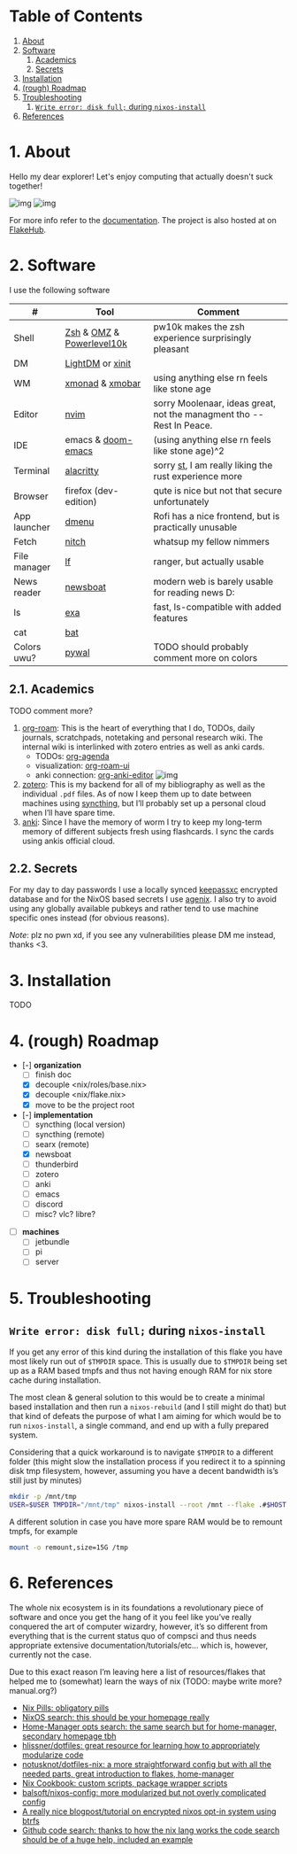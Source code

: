 # Table of Contents

1. [About](#1-about)
2. [Software](#2-software)
    1. [Academics](#21-academics)
    2. [Secrets](#22-secrets)
3. [Installation](#3-installation)
4. [(rough) Roadmap](#4-rough-roadmap)
5. [Troubleshooting](#5-troubleshooting)
    1. [`Write error: disk full;` during `nixos-install`](#write-error-disk-full-during-nixos-install)
6. [References](#6-references)

# 1. About

Hello my dear explorer! Let's enjoy computing that actually doesn't suck together!

![img](pkgs/docs/docs/assets/images/showcase_1.png)
![img](pkgs/docs/docs/assets/images/showcase_2.png)

For more info refer to the [documentation](https://tsandrini.github.io/tensorfiles/).
The project is also hosted at on [FlakeHub](https://flakehub.com/flake/tsandrini/tensorfiles/).

# 2. Software 

I use the following software

| #            | Tool                      | Comment                                               |
|--------------|---------------------------|-------------------------------------------------------|
| Shell        | [Zsh](https://www.zsh.org/) & [OMZ](https://ohmyz.sh/) & [Powerlevel10k](https://github.com/romkatv/powerlevel10k) | pw10k makes the zsh experience surprisingly pleasant  |
| DM           | [LightDM](https://github.com/canonical/lightdm) or [xinit](https://www.x.org/archive/X11R6.8.1/doc/xinit.1.html) |                                                       |
| WM           | [xmonad](https://github.com/xmonad/xmonad) & [xmobar](https://github.com/jaor/xmobar)           | using anything else rn feels like stone age           |
| Editor       | [nvim](https://github.com/neovim/neovim)                      | sorry Moolenaar, ideas great, not the managment tho -- Rest In Peace.   |
| IDE          | emacs & [doom-emacs](https://github.com/hlissner/doom-emacs)        | (using anything else rn feels like stone age)^2       |
| Terminal     | [alacritty](https://github.com/alacritty/alacritty)                 | sorry [st](https://st.suckless.org/), I am really liking the rust experience more |
| Browser      | firefox (dev-edition)     | qute is nice but not that secure unfortunately        |
| App launcher | [dmenu](https://tools.suckless.org/dmenu/)                     | Rofi has a nice frontend, but is practically unusable |
| Fetch        | [nitch](https://github.com/ssleert/nitch)                     | whatsup my fellow nimmers                             |
| File manager | [lf](https://github.com/gokcehan/lf)                            | ranger, but actually usable                           |
| News reader  | [newsboat](https://newsboat.org/)                  | modern web is barely usable for reading news D:       |
| ls           | [exa](https://github.com/ogham/exa)                       | fast, ls-compatible with added features               |
| cat          | [bat](https://github.com/sharkdp/bat)                       |                                                       |
| Colors uwu?  | [pywal](https://github.com/dylanaraps/pywal)                     | TODO should probably comment more on colors           |


## 2.1. Academics 

TODO comment more?

1. [org-roam](https://www.orgroam.com/): This is the heart of everything that I do, TODOs, daily
   journals, scratchpads, notetaking and personal research wiki. The internal
   wiki is interlinked with zotero entries as well as anki cards.
    - TODOs: [org-agenda](https://orgmode.org/manual/Agenda-Views.html)
    - visualization: [org-roam-ui](https://github.com/org-roam/org-roam-ui)
    - anki connection: [org-anki-editor](https://github.com/louietan/anki-editor)
    ![img](pkgs/docs/docs/assets/images/showcase_org_roam_ui.png)
2. [zotero](https://www.zotero.org/): This is my backend for all of my bibliography as well as the
   individual `.pdf` files. As of now I keep them up to date between machines
   using [syncthing](https://syncthing.net/), but I&rsquo;ll probably set up a personal cloud when I&rsquo;ll
   have spare time.
3. [anki](https://apps.ankiweb.net/): Since I have the memory of worm I try to keep my long-term
   memory of different subjects fresh using flashcards. I sync the cards
   using ankis official cloud.

## 2.2. Secrets 

For my day to day passwords I use a locally synced [keepassxc](https://keepassxc.org/) encrypted
database and for the NixOS based secrets I use [agenix](https://github.com/ryantm/agenix). I also try to avoid
using any globally available pubkeys and rather tend to use machine specific
ones instead (for obvious reasons).

*Note*: plz no pwn xd, if you see any vulnerabilities please DM me instead,
thanks <3.

# 3. Installation 

TODO

# 4. (rough) Roadmap 

- [-] ****organization****
    - [ ] finish doc
    - [x] decouple <nix/roles/base.nix>
    - [x] decouple <nix/flake.nix>
    - [x] move <nix/> to be the project root
-   [-] ****implementation****
    - [ ] syncthing (local version)
    - [ ] syncthing (remote)
    - [ ] searx (remote)
    - [X] newsboat
    - [ ] thunderbird
    - [ ] zotero
    - [ ] anki
    - [ ] emacs
    - [ ] discord
    - [ ] misc? vlc? libre?
-   [ ] ****machines****
    - [ ] jetbundle
    - [ ] pi
    - [ ] server

# 5. Troubleshooting

## `Write error: disk full;` during `nixos-install` 

If you get any error of this kind during the installation of this flake
you have most likely run out of `$TMPDIR` space. This is usually due
to `$TMPDIR` being set up as a RAM based tmpfs and thus not having enough
RAM for nix store cache during installation.

The most clean & general solution to this would be to create a minimal
based installation and then run a `nixos-rebuild` (and I still might do that)
but that kind of defeats the purpose of what I am aiming for which would be
to run `nixos-install`, a single command, and end up with a fully prepared
system.

Considering that a quick workaround is to navigate `$TMPDIR` to a different
folder (this might slow the installation process if you redirect it to a
spinning disk tmp filesystem, however, assuming you have a decent bandwidth
is&rsquo;s still just by minutes)

```bash
mkdir -p /mnt/tmp
USER=$USER TMPDIR="/mnt/tmp" nixos-install --root /mnt --flake .#$HOST
```

A different solution in case you have more spare RAM would be to remount
tmpfs, for example

```bash
mount -o remount,size=15G /tmp
```

# 6. References 

The whole nix ecosystem is in its foundations a revolutionary piece of
software and once you get the hang of it you feel like you&rsquo;ve really
conquered the art of computer wizardry, however, it&rsquo;s so different from
everything that is the current status quo of compsci and thus needs
appropriate extensive documentation/tutorials/etc&#x2026; which is, however,
currently not the case.

Due to this exact reason I&rsquo;m leaving here a list of resources/flakes that
helped me to (somewhat) learn the ways of nix (TODO: maybe write more? manual.org?)

-   [Nix Pills: obligatory pills](https://nixos.org/guides/nix-pills/)
-   [NixOS search: this should be your homepage really](https://search.nixos.org/options)
-   [Home-Manager opts search: the same search but for home-manager, secondary homepage tbh](https://mipmip.github.io/home-manager-option-search/)
-   [hlissner/dotfiles: great resource for learning how to appropriately modularize code](https://github.com/hlissner/dotfiles)
-   [notusknot/dotfiles-nix: a more straightforward config but with all the needed parts, great introduction to flakes, home-manager](https://github.com/notusknot/dotfiles-nix)
-   [Nix Cookbook: custom scripts, package wrapper scripts](https://nixos.wiki/wiki/Nix_Cookbook)
-   [balsoft/nixos-config: more modularized but not overly complicated config](https://github.com/balsoft/nixos-config)
-   [A really nice blogpost/tutorial on encrypted nixos opt-in system using btrfs](https://mt-caret.github.io/blog/posts/2020-06-29-optin-state.html)
-   [Github code search: thanks to how the nix lang works the code search should be of a huge help, included an example](https://github.com/search?q=pkgs.writeShellScriptBin+language%3ANix&type=code&l=Nix)
